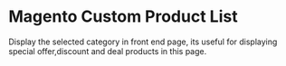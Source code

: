 # Magento Custom Product List

Display the selected category in front end page, its useful for displaying special offer,discount and deal products in this page.
